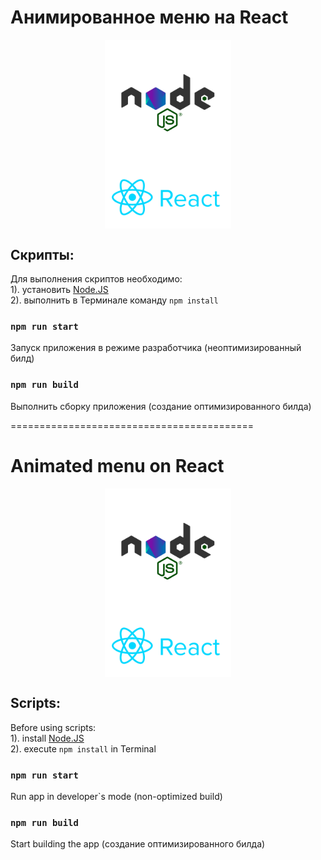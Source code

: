 # Анимированное меню на React

<div style="width: 100%; 
            display: grid;"
>
    <img 
        src="src/assets/images/docs/nodejs-new-pantone-black.svg"
        style="width: 40%; margin-left: 30%"
    />
    <img 
        src="src/assets/images/docs/reactjs-ar21.svg"
        style="width: 40%; margin-left: 30%"
    />
</div>

## Скрипты:
Для выполнения скриптов необходимо: \
1). установить [Node.JS](https://nodejs.org/en/download/) \
2). выполнить в Терминале команду `npm install`

### `npm run start`
Запуск приложения в режиме разработчика (неоптимизированный билд)

### `npm run build`
Выполнить сборку приложения (создание оптимизированного билда)

==========================================

# Animated menu on React

<div style="width: 100%; 
            display: grid;"
>
    <img 
        src="src/assets/images/docs/nodejs-new-pantone-black.svg"
        style="width: 40%; margin-left: 30%"
    />
    <img 
        src="src/assets/images/docs/reactjs-ar21.svg"
        style="width: 40%; margin-left: 30%"
    />
</div>

## Scripts:
Before using scripts: \
1). install [Node.JS](https://nodejs.org/en/download/) \
2). execute `npm install` in Terminal

### `npm run start`
Run app in developer`s mode (non-optimized build)

### `npm run build`
Start building the app (создание оптимизированного билда)